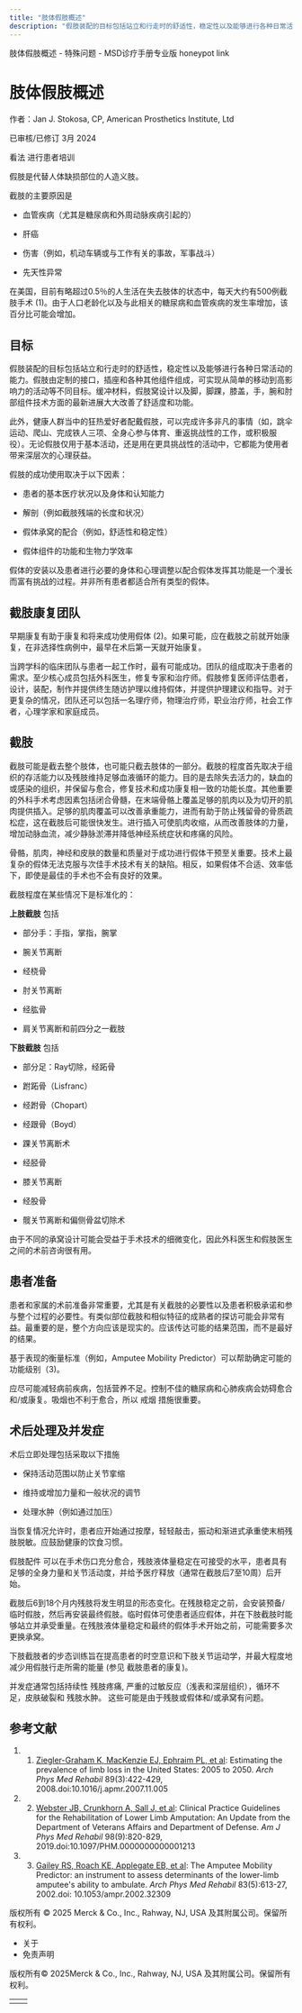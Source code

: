 ```yaml
---
title: "肢体假肢概述"
description: "假肢装配的目标包括站立和行走时的舒适性，稳定性以及能够进行各种日常活动的能力。假肢由定制的接口，插座和各种其他组件组成，可实现从简单的移动到高影响力的活动等不同目标。缓冲材料，假肢窝设计以及脚，脚踝，膝盖，手，腕和肘部组件技术方面的最新进展大大改善了舒适度和功能。"
---
```


﻿肢体假肢概述 \- 特殊问题 \- MSD诊疗手册专业版 honeypot link

# 肢体假肢概述

作者：Jan J. Stokosa, CP, American Prosthetics Institute, Ltd

已审核/已修订 3月 2024

看法 进行患者培训

假肢是代替人体缺损部位的人造义肢。

截肢的主要原因是

- 血管疾病（尤其是糖尿病和外周动脉疾病引起的）

- 肝癌

- 伤害（例如，机动车辆或与工作有关的事故，军事战斗）

- 先天性异常


在美国，目前有略超过0.5％的人生活在失去肢体的状态中，每天大约有500例截肢手术 (1)。由于人口老龄化以及与此相关的糖尿病和血管疾病的发生率增加，该百分比可能会增加。

## 目标

假肢装配的目标包括站立和行走时的舒适性，稳定性以及能够进行各种日常活动的能力。假肢由定制的接口，插座和各种其他组件组成，可实现从简单的移动到高影响力的活动等不同目标。缓冲材料，假肢窝设计以及脚，脚踝，膝盖，手，腕和肘部组件技术方面的最新进展大大改善了舒适度和功能。

此外，健康人群当中的狂热爱好者配戴假肢，可以完成许多非凡的事情（如，跳伞运动、爬山、完成铁人三项、全身心参与体育、重返挑战性的工作，或积极服役）。无论假肢仅用于基本活动，还是用在更具挑战性的活动中，它都能为使用者带来深层次的心理获益。

假肢的成功使用取决于以下因素：

- 患者的基本医疗状况以及身体和认知能力

- 解剖（例如截肢残端的长度和状况）

- 假体承窝的配合（例如，舒适性和稳定性）

- 假体组件的功能和生物力学效率


假体的安装以及患者进行必要的身体和心理调整以配合假体发挥其功能是一个漫长而富有挑战的过程。并非所有患者都适合所有类型的假体。

## 截肢康复团队

早期康复有助于康复和将来成功使用假体 (2)。如果可能，应在截肢之前就开始康复，在非选择性病例中，最早在术后第一天就开始康复。

当跨学科的临床团队与患者一起工作时，最有可能成功。团队的组成取决于患者的需求。至少核心成员包括外科医生，修复专家和治疗师。假肢修复医师评估患者，设计，装配，制作并提供终生随访护理以维持假体，并提供护理建议和指导。对于更复杂的情况，团队还可以包括一名理疗师，物理治疗师，职业治疗师，社会工作者，心理学家和家庭成员。

## 截肢

截肢可能是截去整个肢体，也可能只截去肢体的一部分。截肢的程度首先取决于组织的存活能力以及残肢维持足够血液循环的能力。目的是去除失去活力的，缺血的或感染的组织，并保留与愈合，修复技术和成功康复相一致的功能长度。其他重要的外科手术考虑因素包括闭合骨髓，在末端骨骼上覆盖足够的肌肉以及为切开的肌肉提供插入。足够的肌肉覆盖可以改善承重能力，进而有助于防止残留骨的骨质疏松症，这在截肢后可能很快发生。进行插入可使肌肉收缩，从而改善肢体的力量，增加动脉血流，减少静脉淤滞并降低神经系统症状和疼痛的风险。

骨骼，肌肉，神经和皮肤的数量和质量对于成功进行假体干预至关重要。技术上最复杂的假体无法克服与次佳手术技术有关的缺陷。相反，如果假体不合适、效率低下，即使是最佳的手术也不会有良好的效果。

截肢程度在某些情况下是标准化的：

**上肢截肢** 包括

- 部分手：手指，掌指，腕掌

- 腕关节离断

- 经桡骨

- 肘关节离断

- 经肱骨

- 肩关节离断和前四分之一截肢


**下肢截肢** 包括

- 部分足：Ray切除，经跖骨

- 跗跖骨（Lisfranc）

- 经跗骨（Chopart）

- 经跟骨（Boyd）

- 踝关节离断术

- 经胫骨

- 膝关节离断

- 经股骨

- 髋关节离断和偏侧骨盆切除术


由于不同的承窝设计可能会受益于手术技术的细微变化，因此外科医生和假肢医生之间的术前咨询很有用。

## 患者准备

患者和家属的术前准备非常重要，尤其是有关截肢的必要性以及患者积极承诺和参与整个过程的必要性。有类似部位截肢和相似特征的成熟者的探访可能会非常有益。最重要的是，整个方向应该是现实的。应该传达可能的结果范围，而不是最好的结果。

基于表现的衡量标准（例如，Amputee Mobility Predictor）可以帮助确定可能的功能级别（3)。

应尽可能减轻病前疾病，包括营养不足。控制不佳的糖尿病和心肺疾病会妨碍愈合和/或康复。吸烟也不利于愈合，所以 戒烟 措施很重要。

## 术后处理及并发症

术后立即处理包括采取以下措施

- 保持活动范围以防止关节挛缩

- 维持或增加力量和一般状况的调节

- 处理水肿（例如通过加压）


当恢复情况允许时，患者应开始通过按摩，轻轻敲击，振动和渐进式承重使末梢残肢脱敏。应鼓励健康的饮食习惯。

假肢配件 可以在手术伤口充分愈合，残肢液体量稳定在可接受的水平，患者具有足够的全身力量和关节活动度，并给予医疗释放（通常在截肢后7至10周）后开始。

截肢后6到18个月内残肢将发生明显的形态变化。在残肢稳定之前，会安装预备/临时假肢，然后再安装最终假肢。临时假体可使患者适应假体，并在下肢截肢时能够站立并承受重量。在残肢液体量稳定和最终的假体手术开始之前，可能需要多次更换承窝。

下肢截肢者的步态训练旨在提高患者的时空意识和下肢关节运动学，并最大程度地减少用假肢行走所需的能量 (参见 截肢患者的康复)。

并发症通常包括持续性 残肢疼痛, 严重的过敏反应（浅表和深层组织），循环不足，皮肤破裂和 残肢水肿。 这些可能是由于残肢或假体和/或承窝有问题。

## 参考文献

1. 1. [Ziegler-Graham K, MacKenzie EJ, Ephraim PL, et al](https://pubmed.ncbi.nlm.nih.gov/18295618/): Estimating the prevalence of limb loss in the United States: 2005 to 2050. _Arch Phys Med Rehabil_ 89(3):422-429, 2008.doi:10.1016/j.apmr.2007.11.005

2. 2. [Webster JB, Crunkhorn A, Sall J, et al](https://pubmed.ncbi.nlm.nih.gov/31419214/): Clinical Practice Guidelines for the Rehabilitation of Lower Limb Amputation: An Update from the Department of Veterans Affairs and Department of Defense. _Am J Phys Med Rehabil_ 98(9):820-829, 2019.doi:10.1097/PHM.0000000000001213

3. 3. [Gailey RS, Roach KE, Applegate EB, et al](http://www.ncbi.nlm.nih.gov/pubmed/11994800): The Amputee Mobility Predictor: an instrument to assess determinants of the lower-limb amputee's ability to ambulate. _Arch Phys Med Rehabil_ 83(5):613-27, 2002.doi: 10.1053/ampr.2002.32309




版权所有 © 2025
Merck & Co., Inc., Rahway, NJ, USA 及其附属公司。保留所有权利。

- 关于
- 免责声明

版权所有© 2025Merck & Co., Inc., Rahway, NJ, USA 及其附属公司。保留所有权利。

|     |     |
| --- | --- |
|  |  |